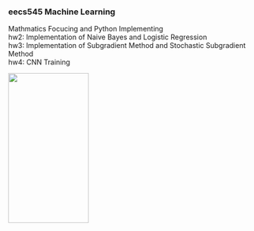 ### eecs545 Machine Learning
Mathmatics Focucing and Python Implementing  
hw2: Implementation of Naive Bayes and Logistic Regression  
hw3: Implementation of Subgradient Method and Stochastic Subgradient Method  
hw4: CNN Training  

<img width="162.5" height="305.1" src="https://github.com/mackenzz/eecs545/blob/main/cherry.png"/></div>
